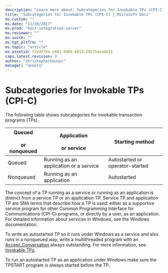 ```yaml
---
description: "Learn more about: Subcategories for Invokable TPs (CPI-C)"
title: "Subcategories for Invokable TPs (CPI-C) | Microsoft Docs"
ms.custom: ""
ms.date: "11/30/2017"
ms.prod: "host-integration-server"
ms.reviewer: ""
ms.suite: ""
ms.tgt_pltfrm: ""
ms.topic: "article"
ms.assetid: f2edf7ee-e481-4d66-b513-29231aeade51
caps.latest.revision: 3
author: "christopherhouser"
manager: "anneta"
---
```

# Subcategories for Invokable TPs (CPI-C)
The following table shows subcategories for invokable transaction programs (TPs).  
  
|Queued<br /><br /> or nonqueued|Application<br /><br /> or service|Starting method|  
|-----------------------------|--------------------------------|---------------------|  
|Queued|Running as an application or a service|Autostarted or operator-started|  
|Nonqueued|Running as an application|Autostarted|  
  
 The concept of a TP running as a service or running as an application is distinct from a service TP or an application TP. Service TP and application TP are SNA terms that describe how a TP is used: either as a supportive service program for other Common Programming Interface for Communications (CPI-C) programs, or directly by a user, as an application. For detailed information about services in Windows, see the Windows documentation.  
  
 To write an autostarted TP so it runs under Windows as a service and also runs in a nonqueued way, write a multithreaded program with an [Accept_Conversation](./accept-conversation-cpi-c-2.md) always outstanding. For more information, see [Invokable TPs](../core/invokable-tps-cpi-c-2.md).  
  
 To run an autostarted TP as an application under Windows make sure the TPSTART program is always started before the TP. 

